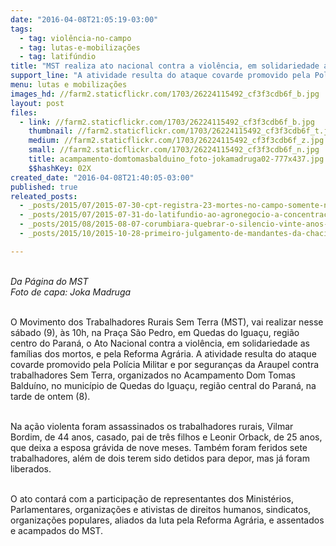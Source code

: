 ```yaml
---
date: "2016-04-08T21:05:19-03:00"
tags:
  - tag: violência-no-campo
  - tag: lutas-e-mobilizações
  - tag: latifúndio
title: "MST realiza ato nacional contra a violência, em solidariedade as famílias dos mortos, e pela Reforma Agrária, em Quedas do Iguaçu"
support_line: "A atividade resulta do ataque covarde promovido pela Polícia Militar e por seguranças da Araupel contra trabalhadores Sem Terra, organizados no Acampamento Dom Tomas Balduíno, no município de Quedas do Iguaçu"
menu: lutas e mobilizações
images_hd: //farm2.staticflickr.com/1703/26224115492_cf3f3cdb6f_b.jpg
layout: post
files:
  - link: //farm2.staticflickr.com/1703/26224115492_cf3f3cdb6f_b.jpg
    thumbnail: //farm2.staticflickr.com/1703/26224115492_cf3f3cdb6f_t.jpg
    medium: //farm2.staticflickr.com/1703/26224115492_cf3f3cdb6f_z.jpg
    small: //farm2.staticflickr.com/1703/26224115492_cf3f3cdb6f_n.jpg
    title: acampamento-domtomasbalduino_foto-jokamadruga02-777x437.jpg
    $$hashKey: 02X
created_date: "2016-04-08T21:40:05-03:00"
published: true
releated_posts:
  - _posts/2015/07/2015-07-30-cpt-registra-23-mortes-no-campo-somente-no-primeiro-semestre-de-2015.md
  - _posts/2015/07/2015-07-31-do-latifundio-ao-agronegocio-a-concentracao-de-terras-no-brasil.md
  - _posts/2015/08/2015-08-07-corumbiara-quebrar-o-silencio-vinte-anos-depois.md
  - _posts/2015/10/2015-10-28-primeiro-julgamento-de-mandantes-da-chacina-de-unai-deve-durar-ate-quatro-dias.md

---
```

<p><br />
<em>Da P&aacute;gina do MST<br />
Foto de capa: Joka Madruga</em></p>

<p><br />
O Movimento dos Trabalhadores Rurais Sem Terra (MST), vai realizar nesse s&aacute;bado (9), &agrave;s 10h, na Pra&ccedil;a S&atilde;o Pedro, em Quedas do Igua&ccedil;u, regi&atilde;o centro do Paran&aacute;, o Ato Nacional contra a viol&ecirc;ncia, em solidariedade as fam&iacute;lias dos mortos, e pela Reforma Agr&aacute;ria. A atividade resulta do ataque covarde promovido pela Pol&iacute;cia Militar e por seguran&ccedil;as da Araupel contra trabalhadores Sem Terra, organizados no Acampamento Dom Tomas Baldu&iacute;no, no munic&iacute;pio de Quedas do Igua&ccedil;u, regi&atilde;o central do Paran&aacute;, na tarde de ontem (8).</p>

<p><br />
Na a&ccedil;&atilde;o violenta foram assassinados os trabalhadores rurais, Vilmar Bordim, de 44 anos, casado, pai de tr&ecirc;s filhos e Leonir Orback, de 25 anos, que deixa a esposa gr&aacute;vida de nove meses. Tamb&eacute;m foram feridos sete trabalhadores, al&eacute;m de dois terem sido detidos para depor, mas j&aacute; foram liberados.</p>

<p><br />
O ato contar&aacute; com a participa&ccedil;&atilde;o de representantes dos Minist&eacute;rios, Parlamentares, organiza&ccedil;&otilde;es e ativistas de direitos humanos, sindicatos, organiza&ccedil;&otilde;es populares, aliados da luta pela Reforma Agr&aacute;ria, e assentados e acampados do MST.</p>

<p>&nbsp;</p>

<p>&nbsp;</p>
